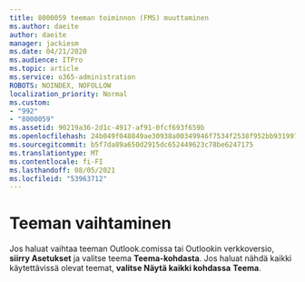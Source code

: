 ```yaml
---
title: 8000059 teeman toiminnon (FMS) muuttaminen
ms.author: daeite
author: daeite
manager: jackiesm
ms.date: 04/21/2020
ms.audience: ITPro
ms.topic: article
ms.service: o365-administration
ROBOTS: NOINDEX, NOFOLLOW
localization_priority: Normal
ms.custom:
- "992"
- "8000059"
ms.assetid: 90219a36-2d1c-4917-af91-0fcf693f659b
ms.openlocfilehash: 24b049f048849ae30938a00349946f7534f2538f952bb931997af53472ee3729
ms.sourcegitcommit: b5f7da89a650d2915dc652449623c78be6247175
ms.translationtype: MT
ms.contentlocale: fi-FI
ms.lasthandoff: 08/05/2021
ms.locfileid: "53963712"
---
```

# <a name="how-to-change-your-theme"></a>Teeman vaihtaminen

Jos haluat vaihtaa teeman Outlook.comissa tai Outlookin verkkoversio, **siirry Asetukset** ja valitse teema **Teema-kohdasta**. Jos haluat nähdä kaikki käytettävissä olevat teemat, **valitse Näytä kaikki kohdassa** **Teema**.
  